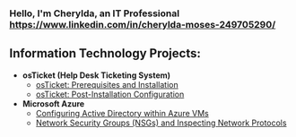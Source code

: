 ### Hello, I'm Cherylda, an IT Professional https://www.linkedin.com/in/cherylda-moses-249705290/
<h2> Information Technology Projects:</h2>

- <b>osTicket (Help Desk Ticketing System)</b>
  - [osTicket: Prerequisites and Installation](https://github.com/SheldaPatrice/osticket-prereqs)
  - [osTicket: Post-Installation Configuration](https://github.com/SheldaPatrice/post-install-config)
- <b>Microsoft Azure</b>
  - [Configuring Active Directory within Azure VMs](https://github.com/SheldaPatrice/configure-ad)
  - [Network Security Groups (NSGs) and Inspecting Network Protocols](https://github.com/SheldaPatrice/azure-network-protocols)
